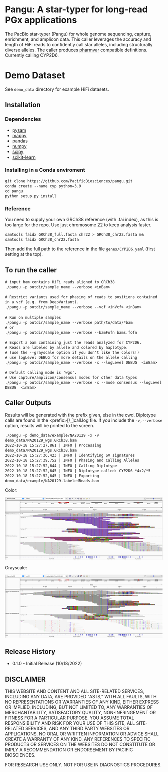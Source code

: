 # Pangu: A star-typer for long-read PGx applications

The PacBio star-typer (Pangu) for whole genome sequencing, capture, enrichment, and amplicon data. This caller leverages the accuracy and length of HiFi reads to confidently call star alleles, including structurally diverse alleles. The caller produces [pharmvar](https://www.pharmvar.org/gene/CYP2D6) compatible definitions. Currently calling CYP2D6.

# Demo Dataset

See `demo_data` directory for example HiFi datasets.

## Installation

### Dependencies
 - [pysam](https://github.com/pysam-developers/pysam)
 - [mappy](https://pypi.org/project/mappy/)
 - [pandas](https://pandas.pydata.org/)
 - [numpy](https://numpy.org/)
 - [scipy](https://scipy.org/)
 - [scikit-learn](https://scikit-learn.org/stable/index.html)

### Installing in a Conda enviroment 
```
git clone https://github.com/PacificBiosciences/pangu.git
conda create --name cyp python=3.9
cd pangu
python setup.py install
```

### Reference

You need to supply your own GRCh38 reference (with .fai index), as this is too large for the repo.  Use just chromosome 22 to keep analysis faster.

```
samtools faidx GRCh38_full.fasta chr22 > GRCh38_chr22.fasta && samtools faidx GRCh38_chr22.fasta
```

Then add the full path to the reference in the file `genes/CYP2D6.yaml` (first setting at the top).

## To run the caller

```
# input bam contains HiFi reads aligned to GRCh38
./pangu -p outdir/sample_name --verbose <inBam>

# Restrict variants used for phasing of reads to positions contained in a vcf (e.g. from DeepVariant).
./pangu -p outdir/sample_name --verbose --vcf <inVcf> <inBam>

# Run on multiple samples 
./pangu -p outdir/sample_name --verbose path/to/data/*bam
# or
./pangu -p outdir/sample_name --verbose --bamFofn bams.fofn

# Export a bam containing just the reads analyzed for CYP2D6.  
# Reads are labeled by allele and colored by haplotype.
# (use the --grayscale option if you don't like the colors!)
# use logLevel DEBUG for more details on the allele calling
./pangu -p outdir/sample_name --verbose -x --logLevel DEBUG  <inBam>  

# Default calling mode is 'wgs'.  
# Use capture/amplicon/consensus modes for other data types
./pangu -p outdir/sample_name --verbose -x --mode consensus --logLevel DEBUG  <inBam>
```

## Caller Outputs

Results will be generated with the prefix given, else in the cwd.  Diplotype calls are found in the \<prefix\>[/\_]call.log file.
If you include the `-v,--verbose` option, results will be printed to the screen.
```
./pangu -p demo_data/example/NA20129 -x -v demo_data/NA20129_wgs.GRCh38.bam
2022-10-18 15:27:27,861 | INFO | Processing demo_data/NA20129_wgs.GRCh38.bam
2022-10-18 15:27:36,423 | INFO | Identifying SV signatures
2022-10-18 15:27:39,752 | INFO | Phasing and Calling Alleles
2022-10-18 15:27:52,644 | INFO | Calling Diplotype
2022-10-18 15:27:52,645 | INFO | Diplotype called: CYP2D6 *4x2/*5
2022-10-18 15:27:52,645 | INFO | Exporting demo_data/example/NA20129.labeledReads.bam
```
Color:

![demo image](images/NA20129_igv_color.png?raw=true "Labeled Reads")

Grayscale:

![demo image](images/NA20129_igv_grayscale.png?raw=true "Labeled Reads (grayscale)")

## Release History
* 0.1.0 - Initial Release (10/18/2022)


## DISCLAIMER

THIS WEBSITE AND CONTENT AND ALL SITE-RELATED SERVICES, INCLUDING ANY DATA, ARE PROVIDED "AS IS," WITH ALL FAULTS, WITH NO REPRESENTATIONS OR WARRANTIES OF ANY KIND, EITHER EXPRESS OR IMPLIED, INCLUDING, BUT NOT LIMITED TO, ANY WARRANTIES OF MERCHANTABILITY, SATISFACTORY QUALITY, NON-INFRINGEMENT OR FITNESS FOR A PARTICULAR PURPOSE. YOU ASSUME TOTAL RESPONSIBILITY AND RISK FOR YOUR USE OF THIS SITE, ALL SITE-RELATED SERVICES, AND ANY THIRD PARTY WEBSITES OR APPLICATIONS. NO ORAL OR WRITTEN INFORMATION OR ADVICE SHALL CREATE A WARRANTY OF ANY KIND. ANY REFERENCES TO SPECIFIC PRODUCTS OR SERVICES ON THE WEBSITES DO NOT CONSTITUTE OR IMPLY A RECOMMENDATION OR ENDORSEMENT BY PACIFIC BIOSCIENCES.

FOR RESEARCH USE ONLY. NOT FOR USE IN DIAGNOSTICS PROCEDURES.
